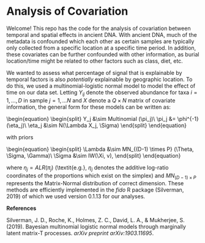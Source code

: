 # Analysis of Covariation

Welcome! This repo has the code for the analysis of covariation between temporal and spatial effects in ancient DNA. With ancient DNA, much of the metadata is confounded which each other as certain samples are typically only collected from a specific location at a specific time period. In addition, these covariates can be further confounded with other information, as burial location/time might be related to other factors such as class, diet, etc.

We wanted to assess what percentage of signal that is explainable by temporal factors is also *potentially* explainable by geographic location. To do this, we used a multinomial-logistic normal model to model the effect of time on our data set. Letting $Y_{ij}$ denote the observed abundance for taxa $i = 1,...,D$ in sample $j = 1,...N$ and $X$ denote a $Q \times N$ matrix of covariate information, the general form for these models can be written as:


\begin{equation}
  \begin{split}
  Y_j &\sim Multinomial (\pi_j)\\
  \pi_j &= \phi^{-1}(\eta_j)\\
  \eta_j &\sim N(\Lambda X_j, \Sigma)
  \end{split}
\end{equation}

with priors

\begin{equation}
  \begin{split}
  \Lambda &\sim MN_{(D-1) \times P} (\Theta, \Sigma, \Gamma)\\
  \Sigma &\sim IW(\Xi, v),
  \end{split}
\end{equation}

where $\eta_j = ALR(\pi_j)$ (\textit{e.g.}, $\eta_j$ denotes the additive log-ratio coordinates of the proportions which exist on the simplex) and $MN_{(D-1) \times P}$ represents the Matrix-Normal distribution of correct dimension. These methods are efficiently implemented in the *fido* R package (Silverman, 2019) of which we used  version 0.1.13 for our analyses.

**References**

Silverman, J. D., Roche, K., Holmes, Z. C., David, L. A., & Mukherjee, S. (2019). Bayesian multinomial logistic normal models through marginally latent matrix-T processes. *arXiv preprint arXiv:1903.11695*.
